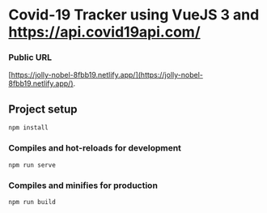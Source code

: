 # Covid-19 Tracker using VueJS 3 and https://api.covid19api.com/ 

### Public URL
[https://jolly-nobel-8fbb19.netlify.app/](https://jolly-nobel-8fbb19.netlify.app/).

## Project setup
```
npm install
```

### Compiles and hot-reloads for development
```
npm run serve
```

### Compiles and minifies for production
```
npm run build
```
